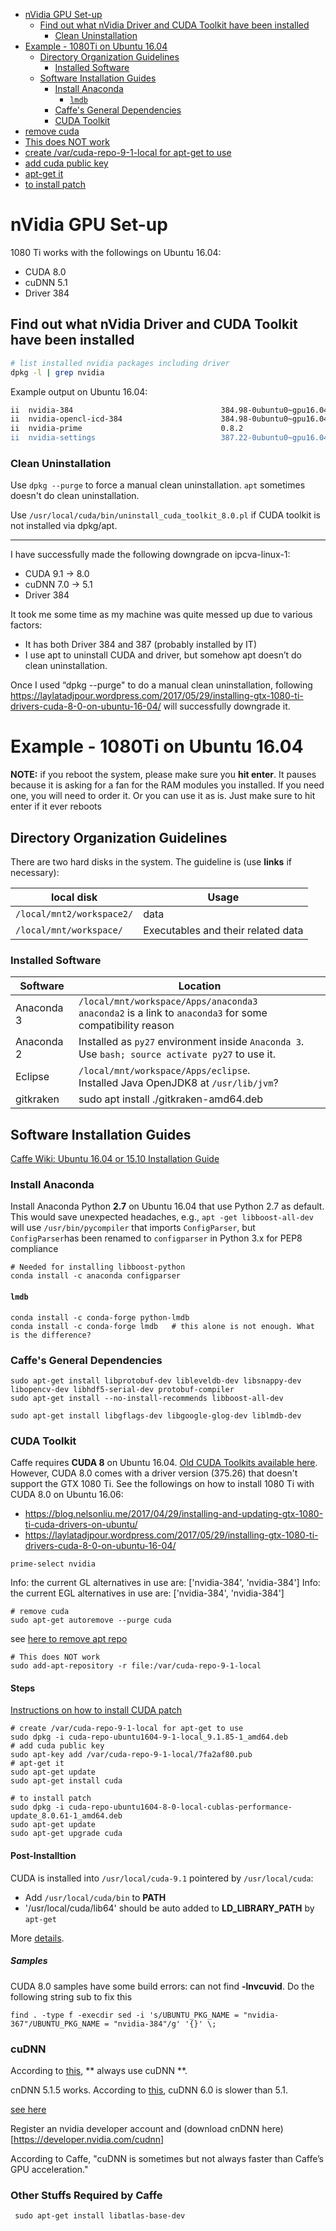 <!-- TOC -->

- [nVidia GPU Set-up](#nvidia-gpu-set-up)
    - [Find out what nVidia Driver and CUDA Toolkit have been installed](#find-out-what-nvidia-driver-and-cuda-toolkit-have-been-installed)
        - [Clean Uninstallation](#clean-uninstallation)
- [Example - 1080Ti on Ubuntu 16.04](#example---1080ti-on-ubuntu-1604)
    - [Directory Organization Guidelines](#directory-organization-guidelines)
        - [Installed Software](#installed-software)
    - [Software Installation Guides](#software-installation-guides)
        - [Install Anaconda](#install-anaconda)
            - [`lmdb`](#lmdb)
        - [Caffe's General Dependencies](#caffes-general-dependencies)
        - [CUDA Toolkit](#cuda-toolkit)
- [remove cuda](#remove-cuda)
- [This does NOT work](#this-does-not-work)
- [create /var/cuda-repo-9-1-local for apt-get to use](#create-varcuda-repo-9-1-local-for-apt-get-to-use)
- [add cuda public key](#add-cuda-public-key)
- [apt-get it](#apt-get-it)
- [to install patch](#to-install-patch)

<!-- /TOC -->

# nVidia GPU Set-up

1080 Ti works with the followings on Ubuntu 16.04:
- CUDA 8.0
- cuDNN 5.1
- Driver 384

## Find out what nVidia Driver and CUDA Toolkit have been installed

```sh
# list installed nvidia packages including driver
dpkg -l | grep nvidia
```

Example output on Ubuntu 16.04:
```sh
ii  nvidia-384                                 384.98-0ubuntu0~gpu16.04.1                   amd64        NVIDIA binary driver - version 384.98
ii  nvidia-opencl-icd-384                      384.98-0ubuntu0~gpu16.04.1                   amd64        NVIDIA OpenCL ICD
ii  nvidia-prime                               0.8.2                                        amd64        Tools to enable NVIDIA's Prime
ii  nvidia-settings                            387.22-0ubuntu0~gpu16.04.1                   amd64        Tool for configuring the NVIDIA graphics driver
```

### Clean Uninstallation

Use `dpkg --purge` to force a manual clean uninstallation. `apt` sometimes doesn't do clean uninstallation.

Use `/usr/local/cuda/bin/uninstall_cuda_toolkit_8.0.pl` if CUDA toolkit is not installed via dpkg/apt.

-----------------------------------------------------------------
I have successfully made the following downgrade on ipcva-linux-1:
- CUDA 9.1 -> 8.0
- cuDNN 7.0 -> 5.1
- Driver 384

It took me some time as my machine was quite messed up due to various factors:
- It has both Driver 384 and 387 (probably installed by IT)
- I use apt to uninstall CUDA and driver, but somehow apt doesn’t do clean uninstallation.

Once I used “dpkg --purge" to do a manual clean uninstallation,  following https://laylatadjpour.wordpress.com/2017/05/29/installing-gtx-1080-ti-drivers-cuda-8-0-on-ubuntu-16-04/ will successfully downgrade it.


# Example - 1080Ti on Ubuntu 16.04

**NOTE:** if you reboot the system, please make sure you **hit enter**. It pauses because it is asking for a fan for the RAM modules you installed. If you need one, you will need to order it. Or you can use it as is. Just make sure to hit enter if it ever reboots

## Directory Organization Guidelines
There are two hard disks in the system. The guideline is (use **links** if necessary):

| local disk | Usage
|------------|---------------------
|`/local/mnt2/workspace2/`| data
|`/local/mnt/workspace/`| Executables and their related data

### Installed Software
| Software | Location
|------------|---------------------
|Anaconda 3| `/local/mnt/workspace/Apps/anaconda3`<br> `anaconda2` is a link to `anaconda3` for some compatibility reason
|Anaconda 2| Installed as `py27` environment inside `Anaconda 3`. <br> Use `bash; source activate py27` to use it.
|Eclipse | `/local/mnt/workspace/Apps/eclipse`. <br> Installed Java OpenJDK8 at `/usr/lib/jvm`?
|gitkraken |sudo apt install ./gitkraken-amd64.deb


## Software Installation Guides
[Caffe Wiki: Ubuntu 16.04 or 15.10 Installation Guide](https://github.com/BVLC/caffe/wiki/Ubuntu-16.04-or-15.10-Installation-Guide)

### Install Anaconda

Install Anaconda Python **2.7** on Ubuntu 16.04 that use Python 2.7 as default. This would save unexpected headaches, e.g., `apt -get libboost-all-dev` will use `/usr/bin/pycompiler` that imports `ConfigParser`, but `ConfigParser`has been renamed to `configparser` in Python 3.x for PEP8 compliance

``` shell
# Needed for installing libboost-python
conda install -c anaconda configparser
```
#### `lmdb`

```shell
conda install -c conda-forge python-lmdb
conda install -c conda-forge lmdb   # this alone is not enough. What is the difference?
```

### Caffe's General Dependencies

```shell
sudo apt-get install libprotobuf-dev libleveldb-dev libsnappy-dev libopencv-dev libhdf5-serial-dev protobuf-compiler
sudo apt-get install --no-install-recommends libboost-all-dev

sudo apt-get install libgflags-dev libgoogle-glog-dev liblmdb-dev
```

### CUDA Toolkit

Caffe requires **CUDA 8** on Ubuntu 16.04. [Old CUDA Toolkits available here](https://developer.nvidia.com/cuda-toolkit-archive). However, CUDA 8.0 comes with a driver version (375.26) that doesn't support the GTX 1080 Ti. See the followings
on how to install 1080 Ti with CUDA 8.0 on Ubuntu 16.06:
- https://blog.nelsonliu.me/2017/04/29/installing-and-updating-gtx-1080-ti-cuda-drivers-on-ubuntu/
- https://laylatadjpour.wordpress.com/2017/05/29/installing-gtx-1080-ti-drivers-cuda-8-0-on-ubuntu-16-04/

```prime-select nvidia```

Info: the current GL alternatives in use are: ['nvidia-384', 'nvidia-384']
Info: the current EGL alternatives in use are: ['nvidia-384', 'nvidia-384']

```shell
# remove cuda
sudo apt-get autoremove --purge cuda
```
see [here to remove apt repo](https://unix.stackexchange.com/questions/219341/how-to-apt-delete-repository)
```
# This does NOT work
sudo add-apt-repository -r file:/var/cuda-repo-9-1-local
```

#### Steps
[Instructions on how to install CUDA patch](https://askubuntu.com/questions/944219/how-to-complete-a-dpkg-cublas-patch-update-to-cuda-8-installation-in-16-04)
```shell
# create /var/cuda-repo-9-1-local for apt-get to use
sudo dpkg -i cuda-repo-ubuntu1604-9-1-local_9.1.85-1_amd64.deb
# add cuda public key
sudo apt-key add /var/cuda-repo-9-1-local/7fa2af80.pub
# apt-get it
sudo apt-get update
sudo apt-get install cuda

# to install patch
sudo dpkg -i cuda-repo-ubuntu1604-8-0-local-cublas-performance-update_8.0.61-1_amd64.deb
sudo apt-get update  
sudo apt-get upgrade cuda
```

#### Post-Installtion

CUDA is installed into `/usr/local/cuda-9.1` pointered by `/usr/local/cuda`:
- Add `/usr/local/cuda/bin` to **PATH**
- '/usr/local/cuda/lib64' should be auto added to **LD_LIBRARY_PATH** by `apt-get`

More [details](http://docs.nvidia.com/cuda/cuda-installation-guide-linux/index.html#post-installation-actions).

##### Samples

CUDA 8.0 samples have some build errors: can not find **-lnvcuvid**. Do the following string sub to fix this
```shell
find . -type f -execdir sed -i 's/UBUNTU_PKG_NAME = "nvidia-367"/UBUNTU_PKG_NAME = "nvidia-384"/g' '{}' \;
```

### cuDNN

According to [this](https://github.com/jcjohnson/cnn-benchmarks), ** always use cuDNN **.

cnDNN 5.1.5 works. According to [this](https://github.com/BVLC/caffe/issues/5490), cuDNN 6.0 is slower than 5.1.

[see here ](https://askubuntu.com/questions/767269/how-can-i-install-cudnn-on-ubuntu-16-04)

Register an nvidia developer account and (download cnDNN here)[https://developer.nvidia.com/cudnn]

According to Caffe, "cuDNN is sometimes but not always faster than Caffe’s GPU acceleration."

### Other Stuffs Required by Caffe

```
 sudo apt-get install libatlas-base-dev
```